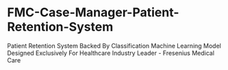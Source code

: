 # FMC-Case-Manager-Patient-Retention-System
Patient Retention System Backed By Classification Machine Learning Model Designed Exclusively For Healthcare Industry Leader - Fresenius Medical Care
